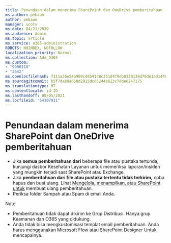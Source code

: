 ```yaml
---
title: Penundaan dalam menerima SharePoint dan OneDrive pemberitahuan
ms.author: pebaum
author: pebaum
manager: scotv
ms.date: 04/21/2020
ms.audience: Admin
ms.topic: article
ms.service: o365-administration
ROBOTS: NOINDEX, NOFOLLOW
localization_priority: Normal
ms.collection: Adm_O365
ms.custom:
- "9000118"
- "2642"
ms.openlocfilehash: 7111a26e54a909cd8541d8c351d4f9db0338138d76de1ad14402b1c86932b79c
ms.sourcegitcommit: b5f7da89a650d2915dc652449623c78be6247175
ms.translationtype: MT
ms.contentlocale: id-ID
ms.lasthandoff: 08/05/2021
ms.locfileid: "54107911"
---
```

# <a name="delays-in-receiving-sharepoint-and-onedrive-alerts"></a>Penundaan dalam menerima SharePoint dan OneDrive pemberitahuan

- Jika **semua pemberitahuan dari** beberapa file atau [](https://portal.office.com/adminportal/home?ref=/servicehealth) pustaka tertunda, kunjungi dasbor Kesehatan Layanan untuk memeriksa laporan/insiden yang mungkin terjadi saat SharePoint atau Exchange.
- Jika **pemberitahuan dari file atau pustaka tertentu tidak terkirim,** coba hapus dan buat ulang. Lihat [Mengelola, menampilkan, atau SharePoint untuk](https://support.microsoft.com/office/99dfb19c-9a90-4a8c-aba1-aa8c8afb0de2) membuat ulang pemberitahuan.
- Periksa folder Sampah atau Spam di email Anda.

> [!NOTE]
> - Pemberitahuan tidak dapat dikirim ke Grup Distribusi. Hanya grup Keamanan dan O365 yang didukung.
> - Anda tidak bisa mengkustomisasi templat email pemberitahuan. Anda harus menggunakan Microsoft Flow atau SharePoint Designer Untuk mencapainya.
